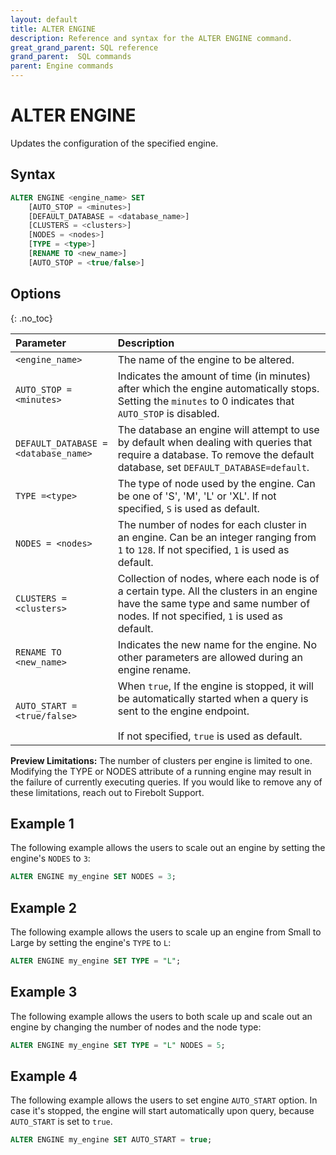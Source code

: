 ```yaml
---
layout: default
title: ALTER ENGINE
description: Reference and syntax for the ALTER ENGINE command.
great_grand_parent: SQL reference
grand_parent:  SQL commands
parent: Engine commands
---
```


# ALTER ENGINE

Updates the configuration of the specified engine.

## Syntax

```sql
ALTER ENGINE <engine_name> SET
    [AUTO_STOP = <minutes>]
    [DEFAULT_DATABASE = <database_name>]
    [CLUSTERS = <clusters>]
    [NODES = <nodes>]
    [TYPE = <type>]
    [RENAME TO <new_name>]
    [AUTO_STOP = <true/false>]
```
## Options 
{: .no_toc}  

| Parameter                            | Description                                  |
| :----------------------------------- | :------------------------------------------- |
| `<engine_name>`                      | The name of the engine to be altered.        |
| `AUTO_STOP = <minutes>`              | Indicates the amount of time (in minutes) after which the engine automatically stops. Setting the `minutes` to 0 indicates that `AUTO_STOP` is disabled. |
| `DEFAULT_DATABASE = <database_name>` | The database an engine will attempt to use by default when dealing with queries that require a database. To remove the default database, set `DEFAULT_DATABASE=default`. |
| `TYPE =<type>`                       | The type of node used by the engine. Can be one of 'S', 'M', 'L' or 'XL'. If not specified, `S` is used as default. |
| `NODES = <nodes>`                    | The number of nodes for each cluster in an engine. Can be an integer ranging from `1` to `128`. If not specified, `1` is used as default. |
| `CLUSTERS = <clusters>`              | Collection of nodes, where each node is of a certain type. All the clusters in an engine have the same type and same number of nodes. If not specified, `1` is used as default. |
| `RENAME TO <new_name>`               | Indicates the new name for the engine. No other parameters are allowed during an engine rename. |
| `AUTO_START = <true/false>`                       | When `true`, If the engine is stopped, it will be automatically started when a query is sent to the engine endpoint.<br><br>If not specified, `true` is used as default. |

**Preview Limitations:**  The number of clusters per engine is limited to one.  Modifying the TYPE or NODES attribute of a running engine may result in the failure of currently executing queries. If you would like to remove any of these limitations, reach out to Firebolt Support.

## Example 1
The following example allows the users to scale out an engine by setting the engine's `NODES` to `3`: 

```sql
ALTER ENGINE my_engine SET NODES = 3;
```

## Example 2
The following example allows the users to scale up an engine from Small to Large by setting the engine's `TYPE` to `L`: 

```sql
ALTER ENGINE my_engine SET TYPE = "L";
```

## Example 3
The following example allows the users to both scale up and scale out an engine by changing the number of nodes and the node type: 

```sql
ALTER ENGINE my_engine SET TYPE = "L" NODES = 5;
```

## Example 4
The following example allows the users to set engine `AUTO_START` option. In case it's stopped, the engine will start automatically upon query, because `AUTO_START` is set to `true`.

```sql
ALTER ENGINE my_engine SET AUTO_START = true;
```

